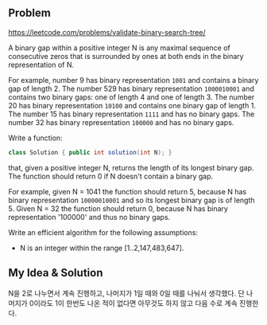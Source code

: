 Problem
-------------
https://leetcode.com/problems/validate-binary-search-tree/  

A binary gap within a positive integer N is any maximal sequence of consecutive zeros that is 
surrounded by ones at both ends in the binary representation of N.

For example, number 9 has binary representation `1001` and contains a binary gap of length 2. 
The number 529 has binary representation `1000010001` and contains two binary gaps: 
one of length 4 and one of length 3. 
The number 20 has binary representation `10100` and contains one binary gap of length 1. 
The number 15 has binary representation `1111` and has no binary gaps. 
The number 32 has binary representation `100000` and has no binary gaps.

Write a function:

```java
class Solution { public int solution(int N); }
```

that, given a positive integer N, returns the length of its longest binary gap. The function 
should return 0 if N doesn't contain a binary gap.

For example, given N = 1041 the function should return 5, because N has binary representation 
`10000010001` and so its longest binary gap is of length 5. 
Given N = 32 the function should return 0, because N has binary representation '100000' and thus no binary gaps.

Write an efficient algorithm for the following assumptions:

- N is an integer within the range [1..2,147,483,647].

  
My Idea & Solution
-------------
N을 2로 나누면서 계속 진행하고, 나머지가 1일 때와 0일 때를 나눠서 생각했다. 단 나머지가 0이라도 1이 한번도 나온 적이 없다면 
아무것도 하지 않고 다음 수로 계속 진행한다.